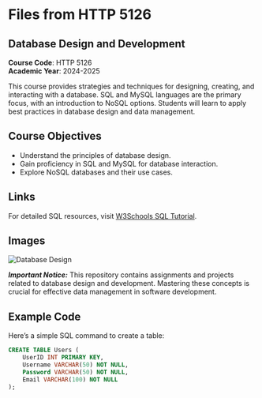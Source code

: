 # Files from HTTP 5126

## Database Design and Development

**Course Code**: HTTP 5126  
**Academic Year**: 2024-2025

This course provides strategies and techniques for designing, creating, and interacting with a database. SQL and MySQL languages are the primary focus, with an introduction to NoSQL options. Students will learn to apply best practices in database design and data management.

## Course Objectives
- Understand the principles of database design.
- Gain proficiency in SQL and MySQL for database interaction.
- Explore NoSQL databases and their use cases.

## Links

For detailed SQL resources, visit [W3Schools SQL Tutorial](https://www.w3schools.com/sql/).

## Images

![Database Design](./database_design.jpg)

***Important Notice:*** This repository contains assignments and projects related to database design and development. Mastering these concepts is crucial for effective data management in software development.

## Example Code

Here’s a simple SQL command to create a table:

```sql
CREATE TABLE Users (
    UserID INT PRIMARY KEY,
    Username VARCHAR(50) NOT NULL,
    Password VARCHAR(50) NOT NULL,
    Email VARCHAR(100) NOT NULL
);

